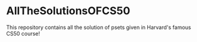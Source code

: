 # AllTheSolutionsOFCS50
This repository contains all the solution of psets given in Harvard's famous CS50 course!
